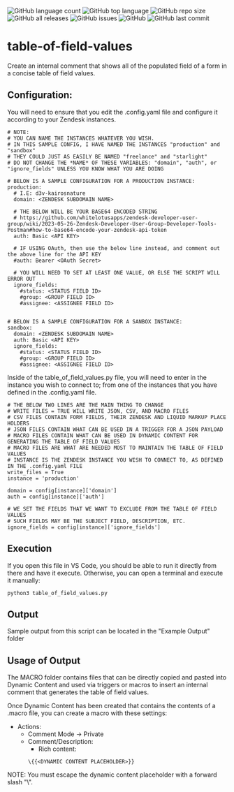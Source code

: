 ![GitHub language count](https://img.shields.io/github/languages/count/whitelotusapps/table-of-field-values)
![GitHub top language](https://img.shields.io/github/languages/top/whitelotusapps/table-of-field-values)
![GitHub repo size](https://img.shields.io/github/repo-size/whitelotusapps/table-of-field-values)
![GitHub all releases](https://img.shields.io/github/downloads/whitelotusapps/table-of-field-values/total)
![GitHub issues](https://img.shields.io/github/issues-raw/whitelotusapps/table-of-field-values)
![GitHub](https://img.shields.io/github/license/whitelotusapps/table-of-field-values)
![GitHub last commit](https://img.shields.io/github/last-commit/whitelotusapps/table-of-field-values)
# table-of-field-values
Create an internal comment that shows all of the populated field of a form in a concise table of field values.

## Configuration:
You will need to ensure that you edit the .config.yaml file and configure it according to your Zendesk instances.

```
# NOTE: 
# YOU CAN NAME THE INSTANCES WHATEVER YOU WISH.
# IN THIS SAMPLE CONFIG, I HAVE NAMED THE INSTANCES "production" and "sandbox"
# THEY COULD JUST AS EASILY BE NAMED "freelance" and "starlight"
# DO NOT CHANGE THE *NAME* OF THESE VARIABLES: "domain", "auth", or "ignore_fields" UNLESS YOU KNOW WHAT YOU ARE DOING

# BELOW IS A SAMPLE CONFIGURATION FOR A PRODUCTION INSTANCE:
production:
  # I.E: d3v-kairosnature
  domain: <ZENDESK SUBDOMAIN NAME>

  # THE BELOW WILL BE YOUR BASE64 ENCODED STRING
  # https://github.com/whitelotusapps/zendesk-developer-user-group/wiki/2023-05-26-Zendesk-Developer-User-Group-Developer-Tools-Postman#how-to-base64-encode-your-zendesk-api-token
  auth: Basic <API KEY>

  # IF USING OAuth, then use the below line instead, and comment out the above line for the API KEY
  #auth: Bearer <OAuth Secret>

  # YOU WILL NEED TO SET AT LEAST ONE VALUE, OR ELSE THE SCRIPT WILL ERROR OUT
  ignore_fields: 
    #status: <STATUS FIELD ID>
    #group: <GROUP FIELD ID>
    #assignee: <ASSIGNEE FIELD ID>


# BELOW IS A SAMPLE CONFIGURATION FOR A SANBOX INSTANCE:
sandbox:
  domain: <ZENDESK SUBDOMAIN NAME>
  auth: Basic <API KEY>
  ignore_fields: 
    #status: <STATUS FIELD ID>
    #group: <GROUP FIELD ID>
    #assignee: <ASSIGNEE FIELD ID>
```

Inside of the table_of_field_values.py file, you will need to enter in the instance you wish to connect to; from one of the instances that you have defined in the .config.yaml file.

```
# THE BELOW TWO LINES ARE THE MAIN THING TO CHANGE
# WRITE FILES = TRUE WILL WRITE JSON, CSV, AND MACRO FILES
# CSV FILES CONTAIN FORM FIELDS, THEIR ZENDESK AND LIQUID MARKUP PLACE HOLDERS
# JSON FILES CONTAIN WHAT CAN BE USED IN A TRIGGER FOR A JSON PAYLOAD
# MACRO FILES CONTAIN WHAT CAN BE USED IN DYNAMIC CONTENT FOR GENERATING THE TABLE OF FIELD VALUES
# MACRO FILES ARE WHAT ARE NEEDED MOST TO MAINTAIN THE TABLE OF FIELD VALUES
# INSTANCE IS THE ZENDESK INSTANCE YOU WISH TO CONNECT TO, AS DEFINED IN THE .config.yaml FILE
write_files = True
instance = 'production'

domain = config[instance]['domain']
auth = config[instance]['auth']

# WE SET THE FIELDS THAT WE WANT TO EXCLUDE FROM THE TABLE OF FIELD VALUES
# SUCH FIELDS MAY BE THE SUBJECT FIELD, DESCRIPTION, ETC.
ignore_fields = config[instance]['ignore_fields']
```

## Execution

If you open this file in VS Code, you should be able to run it directly from there and have it execute. Otherwise, you can open a terminal and execute it manually:

```
python3 table_of_field_values.py
```

## Output

Sample output from this script can be located in the "Example Output" folder

## Usage of Output

The MACRO folder contains files that can be directly copied and pasted into Dynamic Content and used via triggers or macros to insert an internal comment that generates the table of field values.

Once Dynamic Content has been created that contains the contents of a .macro file, you can create a macro with these settings:
  - Actions: 
    - Comment Mode -> Private
    - Comment/Description:
      - Rich content:
      ```
      \{{<DYNAMIC CONTENT PLACEHOLDER>}}
      ```
NOTE: You must escape the dynamic content placeholder with a forward slash "\\".


